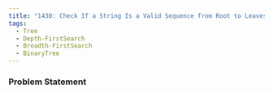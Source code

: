 ```yaml
---
title: "1430: Check If a String Is a Valid Sequence from Root to Leaves Path in a Binary Tree"
tags:
  - Tree
  - Depth-FirstSearch
  - Breadth-FirstSearch
  - BinaryTree
---
```

### Problem Statement

